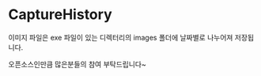 CaptureHistory
==============
이미지 파일은 exe 파일이 있는 디렉터리의 images 폴더에 날짜별로 나누어져 저장됩니다.

오픈소스인만큼 많은분들의 참여 부탁드립니다~
